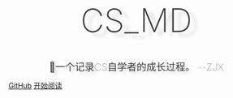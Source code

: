 <!-- _coverpage.md -->

<div style="font-weight: 200; font-size: 4rem; 
    color: rgb(60, 60, 60); text-align: center;
    text-shadow: 0.8rem 0.5rem 0.4rem rgba(0,0,0,.15);
    line-height: 2;">CS_MD</div>

<br/>

<div style = "font-weight: 100; font-size: 1.2rem; 
    color: rgb(60, 60, 60); text-align: center;
    text-shadow: 0.3rem 0.3rem 0.4rem rgba(0,0,0,.15);
    line-height: 1.2;">🍭一个记录CS自学者的成长过程。 --ZJX</div>


[GitHub](https://github.com/zjgsuzjx/CS_MD) [开始阅读](/README)



